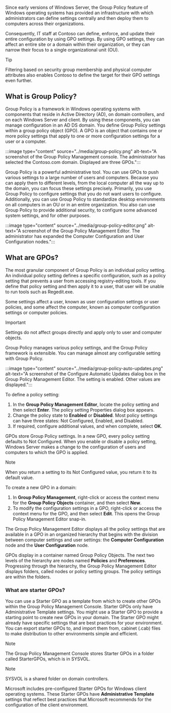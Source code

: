 Since early versions of Windows Server, the Group Policy feature of Windows operating systems has provided an infrastructure with which administrators can define settings centrally and then deploy them to computers across their organizations.

Consequently, IT staff at Contoso can define, enforce, and update their entire configuration by using GPO settings. By using GPO settings, they can affect an entire site or a domain within their organization, or they can narrow their focus to a single organizational unit (OU).

> [!TIP]
> Filtering based on security group membership and physical computer attributes also enables Contoso to define the target for their GPO settings even further.

## What is Group Policy?

Group Policy is a framework in Windows operating systems with components that reside in Active Directory (AD), on domain controllers, and on each Windows Server and client. By using these components, you can manage configuration in an AD DS domain. You define Group Policy settings within a group policy object (GPO). A GPO is an object that contains one or more policy settings that apply to one or more configuration settings for a user or a computer.

:::image type="content" source="../media/group-policy.png" alt-text="A screenshot of the Group Policy Management console. The administrator has selected the Contoso.com domain. Displayed are three GPOs.":::


Group Policy is a powerful administrative tool. You can use GPOs to push various settings to a large number of users and computers. Because you can apply them to different levels, from the local computer all the way up to the domain, you can focus these settings precisely. Primarily, you use Group Policy to configure settings that you do not want users to configure. Additionally, you can use Group Policy to standardize desktop environments on all computers in an OU or in an entire organization. You also can use Group Policy to provide additional security, to configure some advanced system settings, and for other purposes.

:::image type="content" source="../media/group-policy-editor.png" alt-text="A screenshot of the Group Policy Management Editor. The administrator has expanded the Computer Configuration and User Configuration nodes.":::


## What are GPOs?

The most granular component of Group Policy is an individual policy setting. An individual policy setting defines a specific configuration, such as a policy setting that prevents a user from accessing registry-editing tools. If you define that policy setting and then apply it to a user, that user will be unable to run tools such as Regedit.exe.

Some settings affect a user, known as user configuration settings or user policies, and some affect the computer, known as computer configuration settings or computer policies.

> [!IMPORTANT]
> Settings do not affect groups directly and apply only to user and computer objects.

Group Policy manages various policy settings, and the Group Policy framework is extensible. You can manage almost any configurable setting with Group Policy.

:::image type="content" source="../media/group-policy-auto-updates.png" alt-text="A screenshot of the Configure Automatic Updates dialog box in the Group Policy Management Editor. The setting is enabled. Other values are displayed.":::


To define a policy setting:

1.  In the **Group Policy Management Editor**, locate the policy setting and then select **Enter**. The policy setting Properties dialog box appears.
2.  Change the policy state to **Enabled** or **Disabled**. Most policy settings can have three states: Not Configured, Enabled, and Disabled.
3.  If required, configure additional values, and when complete, select **OK**.

GPOs store Group Policy settings. In a new GPO, every policy setting defaults to Not Configured. When you enable or disable a policy setting, Windows Server makes a change to the configuration of users and computers to which the GPO is applied.

> [!NOTE]
> When you return a setting to its Not Configured value, you return it to its default value.

To create a new GPO in a domain:

1.  In **Group Policy Management**, right-click or access the context menu for the **Group Policy Objects** container, and then select **New**.
2.  To modify the configuration settings in a GPO, right-click or access the context menu for the GPO, and then select **Edit**. This opens the Group Policy Management Editor snap-in.

The Group Policy Management Editor displays all the policy settings that are available in a GPO in an organized hierarchy that begins with the division between computer settings and user settings: the **Computer Configuration** node and the **User Configuration** node.

GPOs display in a container named Group Policy Objects. The next two levels of the hierarchy are nodes named **Policies** and **Preferences**. Progressing through the hierarchy, the Group Policy Management Editor displays folders, called nodes or policy setting groups. The policy settings are within the folders.

### What are starter GPOs?

You can use a Starter GPO as a template from which to create other GPOs within the Group Policy Management Console. Starter GPOs only have Administrative Template settings. You might use a Starter GPO to provide a starting point to create new GPOs in your domain. The Starter GPO might already have specific settings that are best practices for your environment. You can export starter GPOs to, and import them from, cabinet (.cab) files to make distribution to other environments simple and efficient.

> [!NOTE]
> The Group Policy Management Console stores Starter GPOs in a folder called StarterGPOs, which is in SYSVOL.

> [!NOTE]
> SYSVOL is a shared folder on domain controllers.

Microsoft includes pre-configured Starter GPOs for Windows client operating systems. These Starter GPOs have **Administrative Template** settings that reflect best practices that Microsoft recommends for the configuration of the client environment.
